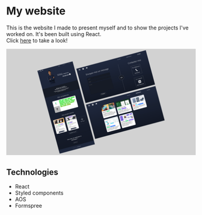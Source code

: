 # My website
This is the website I made to present myself and to show the projects I've worked on. It's been built using React.  
Click [here](https://davidportfolio-o34kw.ondigitalocean.app/) to take a look!

[![Preview of my website](website-image.png)](https://davidportfolio-o34kw.ondigitalocean.app/)

## Technologies
* React
* Styled components
* AOS
* Formspree
